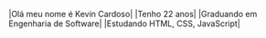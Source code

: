 |Olá meu nome é Kevin Cardoso|
|Tenho 22 anos|
|Graduando em Engenharia de Software|
|Estudando HTML, CSS, JavaScript|

<!---
Kevin-Cardoso99/Kevin-Cardoso99 is a ✨ special ✨ repository because its `README.md` (this file) appears on your GitHub profile.
You can click the Preview link to take a look at your changes.
--->
